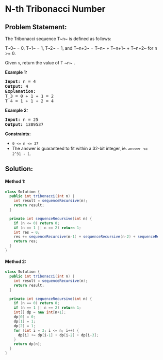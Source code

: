 # N-th Tribonacci Number

## Problem Statement:

The Tribonacci sequence T~n~ is defined as follows:

T~0~ = 0, T~1~ = 1, T~2~ = 1, and T~n+3~ = T~n~ + T~n+1~ + T~n+2~ for n >= 0.

Given `n`, return the value of T ~n~ .

**Example 1:**

<pre><strong>Input:</strong> n = 4
<strong>Output:</strong> 4
<strong>Explanation:</strong>
T_3 = 0 + 1 + 1 = 2
T_4 = 1 + 1 + 2 = 4
</pre>

**Example 2:**

<pre><strong>Input:</strong> n = 25
<strong>Output:</strong> 1389537
</pre>

**Constraints:**

* `0 <= n <= 37`
* The answer is guaranteed to fit within a 32-bit integer, ie. `answer <= 2^31 - 1`.


## Solution:

#### Method 1:

```java
class Solution {
  public int tribonacci(int n) {
    int result = sequenceRecursive(n);
    return result;
  }

  private int sequenceRecursive(int n) {
    if (n <= 0) return 0;
    if (n == 1 || n == 2) return 1;
    int res = 0;
    res += sequenceRecursive(n-1) + sequenceRecursive(n-2) + sequenceRecursive(n-3);
    return res;
  }
}
```


#### Method 2:

```java
class Solution {
  public int tribonacci(int n) {
    int result = sequenceRecursive(n);
    return result;
  }

  private int sequenceRecursive(int n) {
    if (n == 0) return 0;
    if (n == 1 || n == 2) return 1;
    int[] dp = new int[n+1];
    dp[0] = 0;
    dp[1] = 1;
    dp[2] = 1;
    for (int i = 3; i <= n; i++) {
      dp[i] += dp[i-1] + dp[i-2] + dp[i-3];
    }
    return dp[n];
  }
}
```
